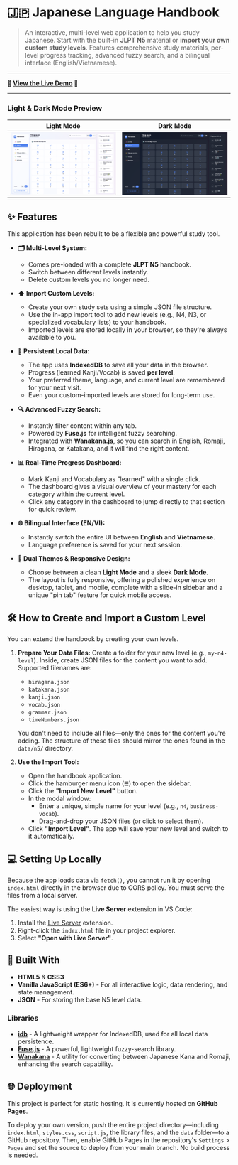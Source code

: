 # 🇯🇵 Japanese Language Handbook

> An interactive, multi-level web application to help you study Japanese. Start with the built-in **JLPT N5** material or **import your own custom study levels**. Features comprehensive study materials, per-level progress tracking, advanced fuzzy search, and a bilingual interface (English/Vietnamese).

-----

**🚀 [View the Live Demo](https://ghuyphan.github.io/n5-handbook/) 🚀**

-----

### Light & Dark Mode Preview

| Light Mode | Dark Mode |
| :---: | :---: |
| ![App Screenshot Light](./AppDemo-Light.png) | ![App Screenshot Dark](./AppDemo-Dark.png) |

## ✨ Features

This application has been rebuilt to be a flexible and powerful study tool.

* **🗂️ Multi-Level System:**
    * Comes pre-loaded with a complete **JLPT N5** handbook.
    * Switch between different levels instantly.
    * Delete custom levels you no longer need.

* **⬆️ Import Custom Levels:**
    * Create your own study sets using a simple JSON file structure.
    * Use the in-app import tool to add new levels (e.g., N4, N3, or specialized vocabulary lists) to your handbook.
    * Imported levels are stored locally in your browser, so they're always available to you.

* **💾 Persistent Local Data:**
    * The app uses **IndexedDB** to save all your data in the browser.
    * Progress (learned Kanji/Vocab) is saved **per level**.
    * Your preferred theme, language, and current level are remembered for your next visit.
    * Even your custom-imported levels are stored for long-term use.

* **🔍 Advanced Fuzzy Search:**
    * Instantly filter content within any tab.
    * Powered by **Fuse.js** for intelligent fuzzy searching.
    * Integrated with **Wanakana.js**, so you can search in English, Romaji, Hiragana, or Katakana, and it will find the right content.

* **📊 Real-Time Progress Dashboard:**
    * Mark Kanji and Vocabulary as "learned" with a single click.
    * The dashboard gives a visual overview of your mastery for each category within the current level.
    * Click any category in the dashboard to jump directly to that section for quick review.

* **🌐 Bilingual Interface (EN/VI):**
    * Instantly switch the entire UI between **English** and **Vietnamese**.
    * Language preference is saved for your next session.

* **🎨 Dual Themes & Responsive Design:**
    * Choose between a clean **Light Mode** and a sleek **Dark Mode**.
    * The layout is fully responsive, offering a polished experience on desktop, tablet, and mobile, complete with a slide-in sidebar and a unique "pin tab" feature for quick mobile access.

## 🛠️ How to Create and Import a Custom Level

You can extend the handbook by creating your own levels.

1.  **Prepare Your Data Files:**
    Create a folder for your new level (e.g., `my-n4-level`). Inside, create JSON files for the content you want to add. Supported filenames are:
    * `hiragana.json`
    * `katakana.json`
    * `kanji.json`
    * `vocab.json`
    * `grammar.json`
    * `timeNumbers.json`

    You don't need to include all files—only the ones for the content you're adding. The structure of these files should mirror the ones found in the `data/n5/` directory.

2.  **Use the Import Tool:**
    * Open the handbook application.
    * Click the hamburger menu icon (`☰`) to open the sidebar.
    * Click the **"Import New Level"** button.
    * In the modal window:
        * Enter a unique, simple name for your level (e.g., `n4`, `business-vocab`).
        * Drag-and-drop your JSON files (or click to select them).
    * Click **"Import Level"**. The app will save your new level and switch to it automatically.

## 💻 Setting Up Locally

Because the app loads data via `fetch()`, you cannot run it by opening `index.html` directly in the browser due to CORS policy. You must serve the files from a local server.

The easiest way is using the **Live Server** extension in VS Code:
1.  Install the [Live Server](https://marketplace.visualstudio.com/items?itemName=ritwickdey.LiveServer) extension.
2.  Right-click the `index.html` file in your project explorer.
3.  Select **"Open with Live Server"**.

## 🔧 Built With

* **HTML5** & **CSS3**
* **Vanilla JavaScript (ES6+)** - For all interactive logic, data rendering, and state management.
* **JSON** - For storing the base N5 level data.

### Libraries

* [**idb**](https://github.com/jakearchibald/idb) - A lightweight wrapper for IndexedDB, used for all local data persistence.
* [**Fuse.js**](https://fusejs.io/) - A powerful, lightweight fuzzy-search library.
* [**Wanakana**](https://wanakana.com/) - A utility for converting between Japanese Kana and Romaji, enhancing the search capability.

## 🌐 Deployment

This project is perfect for static hosting. It is currently hosted on **GitHub Pages**.

To deploy your own version, push the entire project directory—including `index.html`, `styles.css`, `script.js`, the library files, and the `data` folder—to a GitHub repository. Then, enable GitHub Pages in the repository's `Settings` > `Pages` and set the source to deploy from your main branch. No build process is needed.